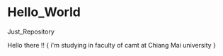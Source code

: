 # Hello_World

Just_Repository

Hello there !!
  {
    i'm studying in faculty of camt at Chiang Mai university
  }
